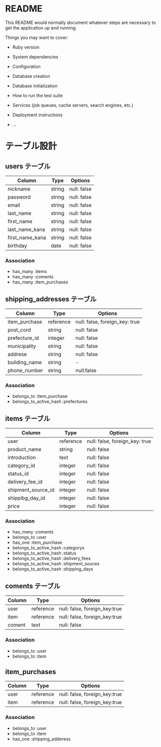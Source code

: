 # README

This README would normally document whatever steps are necessary to get the
application up and running.

Things you may want to cover:

* Ruby version

* System dependencies

* Configuration

* Database creation

* Database initialization

* How to run the test suite

* Services (job queues, cache servers, search engines, etc.)

* Deployment instructions

* ...

	
# テーブル設計

## users テーブル

| Column          | Type      | Options                        |
| --------------- | --------- | ------------------------------ |
| nickname        | string    | null: false                    |
| password        | string    | null: false                    |
| email           | string    | null: false                    |
| last_name       | string    | null: false                    |
| first_name      | string    | null: false                    |
| last_name_kana  | string    | null: false                    |
| first_name_kana | string    | null: false                    |
| birthday        | date      | null: false                    |

### Association

- has_many :items
- has_many :coments
- has_many :item_purchases



## shipping_addresses テーブル

| Column           | Type      | Options                        |
| ---------------- | --------- | ------------------------------ |
| item_purchase    | reference | null: false, foreign_key: true |
| post_cord        | string    | null: false                    |
| prefecture_id    | integer   | null: false                    |
| municipality     | string    | null: false                    |
| addrese          | string    | null: false                    |
| building_name    | string    | -                              |
| phone_number     | string    | null:false                     |

### Association

- belongs_to :item_purchase
- belongs_to_active_hash :prefectures

## items テーブル

| Column             | Type      | Options                        |
| ------------------ | --------- | ------------------------------ |
| user               | reference | null: false, foreign_key: true |
| product_name       | string    | null: false                    |
| introduction       | text      | null: false                    |
| category_id        | integer   | null: false                    |
| status_id          | integer   | null: false                    |
| delivery_fee_id    | integer   | null: false                    |
| shipment_source_id | integer   | null: false                    |
| shippibg_day_id    | integer   | null: false                    |
| price              | integer   | null: false                    |

### Association

- has_many :coments
- belongs_to :user
- has_one :item_purchase
- belongs_to_active_hash :categorys
- belongs_to_active_hash :status
- belongs_to_active_hash :delivery_fees
- belongs_to_active_hash :shipment_souces
- belongs_to_active_hash :shipping_days

## coments テーブル

| Column  | Type      | Options                       |
| ------- | --------- | ----------------------------- |
| user    | reference | null: false, foreign_key:true |
| item    | reference | null: false, foreign_key:true |
| coment  | text      | null: false                   |


### Association

- belongs_to :user
- belongs_to :item

## item_purchases

| Column           | Type      | Options                       |
| ---------------- | --------- | ----------------------------- |
| user             | reference | null: false, foreign_key:true |
| item             | reference | null: false, foreign_key:true |

### Association

- belongs_to :user
- belongs_to :item
- has_one :shipping_adderess


